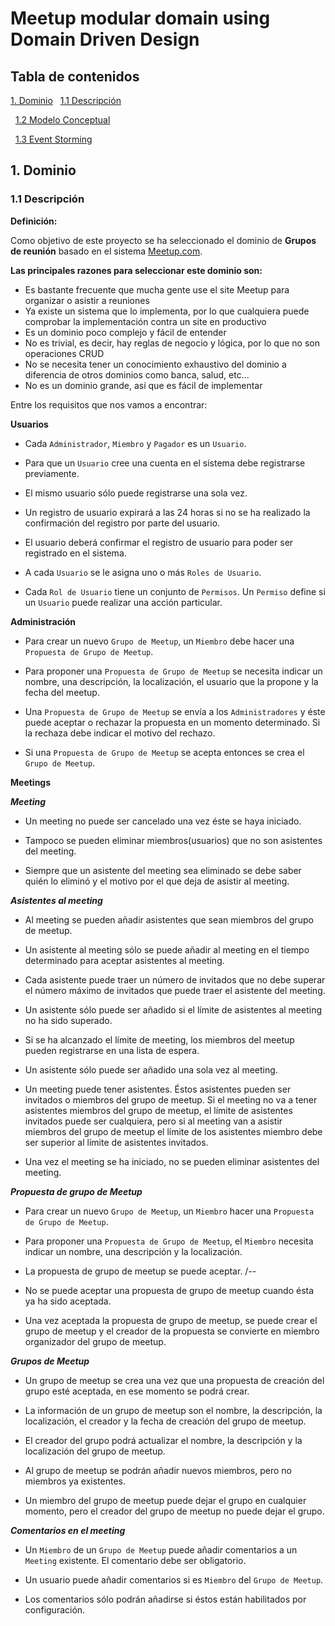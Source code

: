 # Meetup modular domain using Domain Driven Design

## Tabla de contenidos

[1. Dominio](#1-Dominio)
&nbsp;&nbsp;[1.1 Descripción](#11-descripcion)

&nbsp;&nbsp;[1.2 Modelo Conceptual](#12-modelo-conceptual)

&nbsp;&nbsp;[1.3 Event Storming](#13-event-storming)

## 1. Dominio

### 1.1 Descripción

**Definición:**

Como objetivo de este proyecto se ha seleccionado el dominio de **Grupos de reunión** basado en el sistema [Meetup.com](https://www.meetup.com/).

**Las principales razones para seleccionar este dominio son:**

- Es bastante frecuente que mucha gente use el site Meetup para organizar o asistir a reuniones
- Ya existe un sistema que lo implementa, por lo que cualquiera puede comprobar la implementación contra un site en productivo
- Es un dominio poco complejo y fácil de entender
- No es trivial, es decir, hay reglas de negocio y lógica, por lo que no son operaciones CRUD
- No se necesita tener un conocimiento exhaustivo del dominio a diferencia de otros dominios como banca, salud, etc...
- No es un dominio grande, así que es fácil de implementar

Entre los requisitos que nos vamos a encontrar:

**Usuarios**

 - Cada `Administrador`, `Miembro` y `Pagador` es un `Usuario`. 

 - Para que un `Usuario` cree una cuenta en el sistema debe registrarse previamente. 

 - El mismo usuario sólo puede registrarse una sola vez.

 - Un registro de usuario expirará a las 24 horas si no se ha realizado la confirmación del registro por parte del usuario.
   
 - El usuario deberá confirmar el registro de usuario para poder ser registrado en el sistema.
   
 - A cada `Usuario` se le asigna uno o más `Roles de Usuario`.

 - Cada `Rol de Usuario` tiene un conjunto de `Permisos`. Un `Permiso` define si un `Usuario` puede realizar una acción particular.

**Administración**

 - Para crear un nuevo `Grupo de Meetup`, un `Miembro` debe hacer una `Propuesta de Grupo de Meetup`.

 - Para proponer una `Propuesta de Grupo de Meetup` se necesita indicar un nombre, una descripción, la localización, el usuario que la propone y la fecha del meetup.

 - Una `Propuesta de Grupo de Meetup` se envía a los `Administradores` y éste puede aceptar o rechazar la propuesta en un momento determinado. Si la rechaza debe indicar el motivo del rechazo.

 - Si una `Propuesta de Grupo de Meetup` se acepta entonces se crea el `Grupo de Meetup`.

**Meetings**

***Meeting***

 - Un meeting no puede ser cancelado una vez éste se haya iniciado.

 - Tampoco se pueden eliminar miembros(usuarios) que no son asistentes del meeting.

 - Siempre que un asistente del meeting sea eliminado se debe saber quién lo eliminó y el motivo por el que deja 
   de asistir al meeting.

***Asistentes al meeting***

 - Al meeting se pueden añadir asistentes que sean miembros del grupo de meetup.

 - Un asistente al meeting sólo se puede añadir al meeting en el tiempo determinado para 
   aceptar asistentes al meeting.
 
 - Cada asistente puede traer un número de invitados que no debe superar el número máximo de 
   invitados que puede traer el asistente del meeting.
   
 - Un asistente sólo puede ser añadido si el límite de asistentes al meeting no ha sido superado.

 - Si se ha alcanzado el límite de meeting, los miembros del meetup pueden registrarse en una lista de espera. 

 - Un asistente sólo puede ser añadido una sola vez al meeting.

 - Un meeting puede tener asistentes. Éstos asistentes pueden ser invitados o miembros del grupo
   de meetup. Si el meeting no va a tener asistentes miembros del grupo de meetup, el límite
   de asistentes invitados puede ser cualquiera, pero si al meeting van a asistir miembros del grupo de meetup
   el límite de los asistentes miembro debe ser superior al límite de asistentes invitados.

 - Una vez el meeting se ha iniciado, no se pueden eliminar asistentes del meeting.


***Propuesta de grupo de Meetup***

 - Para crear un nuevo `Grupo de Meetup`, un `Miembro` hacer una `Propuesta de Grupo de Meetup`. 
   
 - Para proponer una `Propuesta de Grupo de Meetup`, el `Miembro` necesita indicar un nombre, una descripción y la localización.

 - La propuesta de grupo de meetup se puede aceptar.
/*--*
 - No se puede aceptar una propuesta de grupo de meetup cuando ésta ya ha sido aceptada.
  
 - Una vez aceptada la propuesta de grupo de meetup, se puede crear el grupo de meetup y el creador 
   de la propuesta se convierte en miembro organizador del grupo de meetup.

***Grupos de Meetup***

 - Un grupo de meetup se crea una vez que una propuesta de creación del grupo esté aceptada, en ese momento se
   podrá crear.

 - La información de un grupo de meetup son el nombre, la descripción, la localización, el creador y la fecha de
   creación del grupo de meetup.

 - El creador del grupo podrá actualizar el nombre, la descripción y la localización del grupo de meetup.

 - Al grupo de meetup se podrán añadir nuevos miembros, pero no miembros ya existentes.

 - Un miembro del grupo de meetup puede dejar el grupo en cualquier momento, pero el creador del grupo de meetup 
   no puede dejar el grupo.

***Comentarios en el meeting***

 - Un `Miembro` de un `Grupo de Meetup` puede añadir comentarios a un `Meeting` existente. El comentario debe ser obligatorio.

 - Un usuario puede añadir comentarios si es `Miembro` del `Grupo de Meetup`. 

 - Los comentarios sólo podrán añadirse si éstos están habilitados por configuración.
